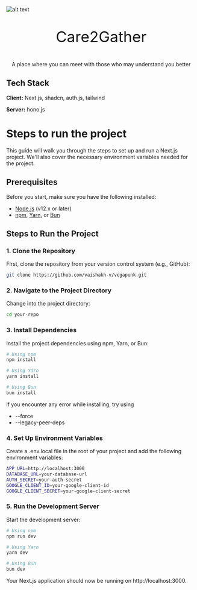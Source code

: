 ![alt text](https://github.com/vaishakh-v/vegapunk/blob/Fullstack/public/Logo.png?raw=true)

<p style="text-align: center;font-size:40px;">Care2Gather</p>

<p style="text-align: center;" >A place where you can meet with those who may understand you better<p>

## Tech Stack

**Client:** Next.js, shadcn, auth.js, tailwind

**Server:** hono.js

# Steps to run the project

This guide will walk you through the steps to set up and run a Next.js project. We'll also cover the necessary environment variables needed for the project.

## Prerequisites

Before you start, make sure you have the following installed:

-   [Node.js](https://nodejs.org/) (v12.x or later)
-   [npm](https://www.npmjs.com/), [Yarn](https://yarnpkg.com/), or [Bun](https://bun.sh/)

## Steps to Run the Project

### 1. Clone the Repository

First, clone the repository from your version control system (e.g., GitHub):

```bash
git clone https://github.com/vaishakh-v/vegapunk.git
```

### 2. Navigate to the Project Directory

Change into the project directory:

```bash
cd your-repo
```

### 3. Install Dependencies

Install the project dependencies using npm, Yarn, or Bun:

```bash
# Using npm
npm install

# Using Yarn
yarn install

# Using Bun
bun install
```

if you encounter any error while installing, try using

-   --force
-   --legacy-peer-deps

### 4. Set Up Environment Variables

Create a .env.local file in the root of your project and add the following environment variables:

```bash
APP_URL=http://localhost:3000
DATABASE_URL=your-database-url
AUTH_SECRET=your-auth-secret
GOOGLE_CLIENT_ID=your-google-client-id
GOOGLE_CLIENT_SECRET=your-google-client-secret
```

### 5. Run the Development Server

Start the development server:

```bash
# Using npm
npm run dev

# Using Yarn
yarn dev

# Using Bun
bun dev
```

Your Next.js application should now be running on http://localhost:3000.
